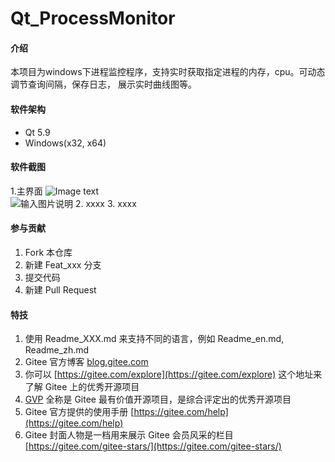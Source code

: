 # Qt_ProcessMonitor

#### 介绍
本项目为windows下进程监控程序，支持实时获取指定进程的内存，cpu。可动态调节查询间隔，保存日志，
展示实时曲线图等。

#### 软件架构
- Qt 5.9
- Windows(x32, x64)


#### 软件截图

1.主界面
![Image text](https://gitee.com/hudejie/ProcessMonitor/blob/master/snap/1.png)  
![输入图片说明](https://gitee.com/hudejie/ProcessMonitor/blob/master/snap/1.png "在这里输入图片标题")
2.  xxxx
3.  xxxx

#### 参与贡献

1.  Fork 本仓库
2.  新建 Feat_xxx 分支
3.  提交代码
4.  新建 Pull Request


#### 特技


1.  使用 Readme\_XXX.md 来支持不同的语言，例如 Readme\_en.md, Readme\_zh.md
2.  Gitee 官方博客 [blog.gitee.com](https://blog.gitee.com)
3.  你可以 [https://gitee.com/explore](https://gitee.com/explore) 这个地址来了解 Gitee 上的优秀开源项目
4.  [GVP](https://gitee.com/gvp) 全称是 Gitee 最有价值开源项目，是综合评定出的优秀开源项目
5.  Gitee 官方提供的使用手册 [https://gitee.com/help](https://gitee.com/help)
6.  Gitee 封面人物是一档用来展示 Gitee 会员风采的栏目 [https://gitee.com/gitee-stars/](https://gitee.com/gitee-stars/)
